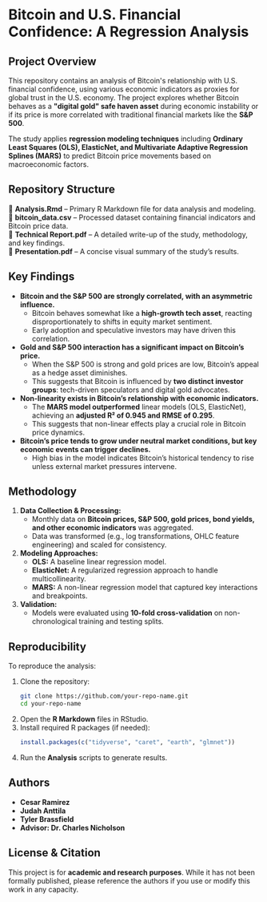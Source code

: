 # **Bitcoin and U.S. Financial Confidence: A Regression Analysis**

## **Project Overview**  
This repository contains an analysis of Bitcoin's relationship with U.S. financial confidence, using various economic indicators as proxies for global trust in the U.S. economy. The project explores whether Bitcoin behaves as a **"digital gold" safe haven asset** during economic instability or if its price is more correlated with traditional financial markets like the **S&P 500**.  

The study applies **regression modeling techniques** including **Ordinary Least Squares (OLS), ElasticNet, and Multivariate Adaptive Regression Splines (MARS)** to predict Bitcoin price movements based on macroeconomic factors.  

## **Repository Structure**  
📄 **Analysis.Rmd** – Primary R Markdown file for data analysis and modeling.  
📄 **bitcoin_data.csv** – Processed dataset containing financial indicators and Bitcoin price data.  
📄 **Technical Report.pdf** – A detailed write-up of the study, methodology, and key findings.  
📄 **Presentation.pdf** – A concise visual summary of the study’s results.  

## **Key Findings**  
- **Bitcoin and the S&P 500 are strongly correlated, with an asymmetric influence.**  
  - Bitcoin behaves somewhat like a **high-growth tech asset**, reacting disproportionately to shifts in equity market sentiment.  
  - Early adoption and speculative investors may have driven this correlation.  
- **Gold and S&P 500 interaction has a significant impact on Bitcoin’s price.**  
  - When the S&P 500 is strong and gold prices are low, Bitcoin’s appeal as a hedge asset diminishes.  
  - This suggests that Bitcoin is influenced by **two distinct investor groups**: tech-driven speculators and digital gold advocates.  
- **Non-linearity exists in Bitcoin’s relationship with economic indicators.**  
  - The **MARS model outperformed** linear models (OLS, ElasticNet), achieving an **adjusted R² of 0.945 and RMSE of 0.295**.  
  - This suggests that non-linear effects play a crucial role in Bitcoin price dynamics.  
- **Bitcoin’s price tends to grow under neutral market conditions, but key economic events can trigger declines.**  
  - High bias in the model indicates Bitcoin’s historical tendency to rise unless external market pressures intervene.

## **Methodology**  
1. **Data Collection & Processing:**  
   - Monthly data on **Bitcoin prices, S&P 500, gold prices, bond yields, and other economic indicators** was aggregated.  
   - Data was transformed (e.g., log transformations, OHLC feature engineering) and scaled for consistency.  
2. **Modeling Approaches:**  
   - **OLS:** A baseline linear regression model.  
   - **ElasticNet:** A regularized regression approach to handle multicollinearity.  
   - **MARS:** A non-linear regression model that captured key interactions and breakpoints.  
3. **Validation:**  
   - Models were evaluated using **10-fold cross-validation** on non-chronological training and testing splits.  

## **Reproducibility**  
To reproduce the analysis:  
1. Clone the repository:  
   ```bash
   git clone https://github.com/your-repo-name.git
   cd your-repo-name
   ```  
2. Open the **R Markdown** files in RStudio.  
3. Install required R packages (if needed):  
   ```r
   install.packages(c("tidyverse", "caret", "earth", "glmnet"))
   ```  
4. Run the **Analysis** scripts to generate results.  

## **Authors**  
- **Cesar Ramirez**  
- **Judah Anttila**  
- **Tyler Brassfield**  
- **Advisor: Dr. Charles Nicholson**  

## **License & Citation**  
This project is for **academic and research purposes**. While it has not been formally published, please reference the authors if you use or modify this work in any capacity.  

